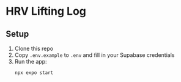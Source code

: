 # HRV Lifting Log

## Setup

1. Clone this repo
2. Copy `.env.example` to `.env` and fill in your Supabase credentials
3. Run the app:
   ```sh
   npx expo start
   ``` 
